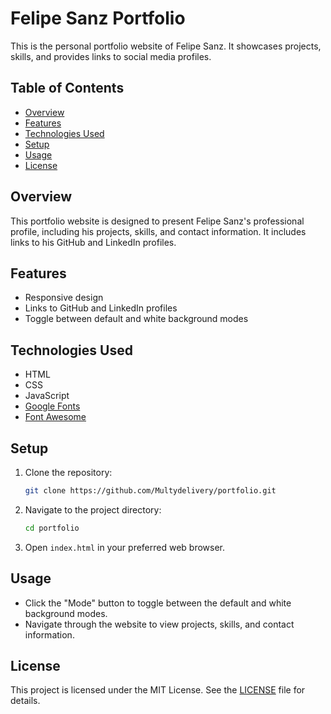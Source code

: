 # Felipe Sanz Portfolio

This is the personal portfolio website of Felipe Sanz. It showcases projects, skills, and provides links to social media profiles.

## Table of Contents

- [Overview](#overview)
- [Features](#features)
- [Technologies Used](#technologies-used)
- [Setup](#setup)
- [Usage](#usage)
- [License](#license)

## Overview

This portfolio website is designed to present Felipe Sanz's professional profile, including his projects, skills, and contact information. It includes links to his GitHub and LinkedIn profiles.

## Features

- Responsive design
- Links to GitHub and LinkedIn profiles
- Toggle between default and white background modes

## Technologies Used

- HTML
- CSS
- JavaScript
- [Google Fonts](https://fonts.googleapis.com)
- [Font Awesome](https://cdnjs.cloudflare.com/ajax/libs/font-awesome/6.6.0/css/all.min.css)

## Setup

1. Clone the repository:
    ```bash
    git clone https://github.com/Multydelivery/portfolio.git
    ```
2. Navigate to the project directory:
    ```bash
    cd portfolio
    ```
3. Open `index.html` in your preferred web browser.

## Usage

- Click the "Mode" button to toggle between the default and white background modes.
- Navigate through the website to view projects, skills, and contact information.

## License

This project is licensed under the MIT License. See the [LICENSE](LICENSE) file for details.
